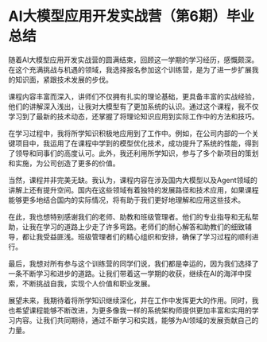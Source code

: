 # AI大模型应用开发实战营（第6期）毕业总结
随着AI大模型应用开发实战营的圆满结束，回顾这一学期的学习经历，感慨颇深。在这个充满挑战与机遇的领域，我选择报名参加这个训练营，是为了进一步扩展我的知识面，紧跟技术发展的步伐。

课程内容丰富而深入，讲师们不仅拥有扎实的理论基础，更具备丰富的实战经验，他们的讲解深入浅出，让我对大模型有了更加系统的认识。通过这个课程，我不仅学习到了最新的技术动态，还掌握了将理论知识应用到实际工作中的方法和技巧。

在学习过程中，我将所学知识积极地应用到了工作中。例如，在公司内部的一个关键项目中，我运用了在课程中学到的模型优化技术，成功提升了系统的性能，得到了领导和同事们的高度认可。此外，我还利用所学知识，参与了多个新项目的策划和实施，为公司创造了更多的价值。

当然，课程并非完美无缺。我认为，课程内容在涉及国内大模型以及Agent领域的讲解上还有提升空间。国内在这些领域有着独特的发展路径和技术应用，如果课程能够更多地结合国内的实际情况，将有助于我们更好地理解和应用这些技术。

在此，我也想特别感谢我们的老师、助教和班级管理者。他们的专业指导和无私帮助，让我在学习的道路上少走了许多弯路。老师们的耐心解答和助教们的细致辅导，都让我受益匪浅。班级管理者们的精心组织和安排，确保了学习过程的顺利进行。

最后，我想对所有参与这个训练营的同学们说，我们都是幸运的，因为我们选择了一条不断学习和进步的道路。让我们带着这一学期的收获，继续在AI的海洋中探索，不断挑战自我，实现个人价值和职业发展。

展望未来，我期待着将所学知识继续深化，并在工作中发挥更大的作用。同时，我也希望课程能够不断改进，为更多像我一样的系统架构师提供更加丰富和实用的学习内容。让我们共同期待，通过不断学习和实践，能够为AI领域的发展贡献自己的力量。

